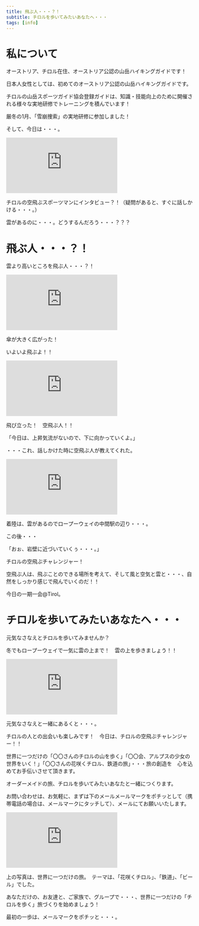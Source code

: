 ```yaml
---
title: 飛ぶ人・・・？！
subtitle: チロルを歩いてみたいあなたへ・・・
tags: [info]
---
```


# 私について

オーストリア、チロル在住、オーストリア公認の山岳ハイキングガイドです！

日本人女性としては、初めてのオーストリア公認の山岳ハイキングガイドです。

チロルの山岳スポーツガイド協会登録ガイドは、知識・技能向上のために開催される様々な実地研修でトレーニングを積んでいます！

厳冬の1月、「雪崩捜索」の実地研修に参加しました！

そして、今日は・・・。

![20250116paragleider1](https://piwigo.schickl.de/i.php?/upload/2025/01/16/20250116140805-1c4cd8a3-me.jpg)

チロルの空飛ぶスポーツマンにインタビュー？！（疑問があると、すぐに話しかける・・・。）

雲があるのに・・・。どうするんだろう・・・？？？


# 飛ぶ人・・・？！

雲より高いところを飛ぶ人・・・？！

![20250116paragleider2](https://piwigo.schickl.de/i.php?/upload/2025/01/16/20250116140837-550f6951-me.jpg)

傘が大きく広がった！

いよいよ飛ぶよ！！

![20250116paragleider3](https://piwigo.schickl.de/i.php?/upload/2025/01/16/20250116140907-11b79e14-me.jpg)

飛び立った！　空飛ぶ人！！

「今日は、上昇気流がないので、下に向かっていくよ。」　

・・・これ、話しかけた時に空飛ぶ人が教えてくれた。

![20250116paragleider4](https://piwigo.schickl.de/i.php?/upload/2025/01/16/20250116140940-0b25e179-me.jpg)

着陸は、雲があるのでロープーウェイの中間駅の辺り・・・。

この後・・・

「おぉ、岩壁に近づいていくぅ・・・。」

チロルの空飛ぶチャレンジャー！　

空飛ぶ人は、飛ぶことのできる場所を考えて、そして風と空気と雲と・・・、自然をしっかり感じで飛んでいくのだ！！

今日の一期一会@Tirol。


# チロルを歩いてみたいあなたへ・・・

元気なさなえとチロルを歩いてみませんか？

冬でもロープーウェイで一気に雲の上まで！　雲の上を歩きましょう！！

![20250116hafelekarbahn](https://piwigo.schickl.de/i.php?/upload/2025/01/16/20250116140735-a540a882-me.jpg)

元気なさなえと一緒にあるくと・・・。　

チロルの人との出会いも楽しみです！　今日は、チロルの空飛ぶチャレンジャー！！

世界に一つだけの「〇〇さんのチロルの山を歩く」「〇〇会、アルプスの少女の世界をいく！」「〇〇さんの花咲くチロル、鉄道の旅」・・・旅の創造を　心を込めてお手伝いさせて頂きます。　

オーダーメイドの旅、チロルを歩いてみたいあなたと一緒につくります。

お問い合わせは、お気軽に、まずは下のメールメールマークをポチッとして（携帯電話の場合は、メールマークにタッチして）、メールにてお願いいたします。　

![20240616felchensee](https://piwigo.schickl.de/i.php?/upload/2025/01/16/20250116150352-7f7e0b4d-me.jpg)

上の写真は、世界に一つだけの旅。　テーマは、「花咲くチロル」、「鉄道」、「ビール」でした。

あなただけの、お友達と、ご家族で、グループで・・・、世界に一つだけの「チロルを歩く」旅づくりを始めましょう！

最初の一歩は、メールマークをポチッと・・・。
